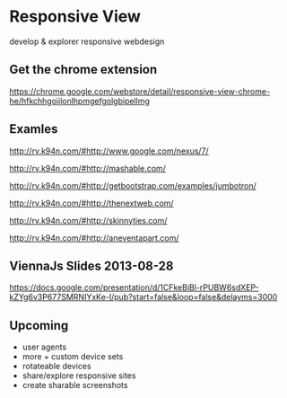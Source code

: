 Responsive View
==============

develop & explorer responsive webdesign

## Get the chrome extension

<https://chrome.google.com/webstore/detail/responsive-view-chrome-he/hfkchhgoijlonlhpmgefgolgbipellmg>

## Examles

<http://rv.k94n.com/#http://www.google.com/nexus/7/>

<http://rv.k94n.com/#http://mashable.com/>

<http://rv.k94n.com/#http://getbootstrap.com/examples/jumbotron/>

<http://rv.k94n.com/#http://thenextweb.com/>

<http://rv.k94n.com/#http://skinnyties.com/>

<http://rv.k94n.com/#http://aneventapart.com/>

## ViennaJs Slides 2013-08-28

<https://docs.google.com/presentation/d/1CFkeBiBl-rPUBW6sdXEP-kZYg6v3P677SMRNIYxKe-I/pub?start=false&loop=false&delayms=3000>

## Upcoming

- user agents
- more + custom device sets
- rotateable devices
- share/explore responsive sites
- create sharable screenshots